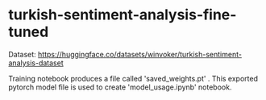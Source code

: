 # turkish-sentiment-analysis-fine-tuned

Dataset: https://huggingface.co/datasets/winvoker/turkish-sentiment-analysis-dataset

Training notebook produces a file called 'saved_weights.pt' . This exported pytorch model file is used to create 'model_usage.ipynb' notebook.
